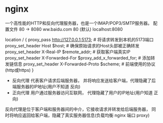 # nginx
一个高性能的HTTP和反向代理服务器，也是一个IMAP/POP3/SMTP服务器。
配置文件 80 -> 8080
ww.baidu.com 80 (默认)
localhost:8080


location / {
        proxy_pass http://127.0.0.1:5173;  # 将请求转发到本机的5173端口
        proxy_set_header Host $host;       # 确保原始请求的Host头部被正确转发
        proxy_set_header X-Real-IP $remote_addr; # 获取客户端真实IP
        proxy_set_header X-Forwarded-For $proxy_add_x_forwarded_for; # 添加转发链信息
        proxy_set_header X-Forwarded-Proto $scheme; # 前端使用的协议(http或https)
    }


- 反向代理
  代表客户请求后端服务器， 并将响应发送给客户端，代理隐藏了后端服务器的IP地址(用户不知道 反向)
- 正向代理
  用户通过服务器访问互联网， 代理隐藏了用户的IP地址(用户知道 正向)

 反向代理是位于客户端和服务器间的中介，它接收请求并转发给后端服务器，
 同时将响应返回给客户端，隐藏了真实服务器信息(负载均衡 nginx 端口 proxy)